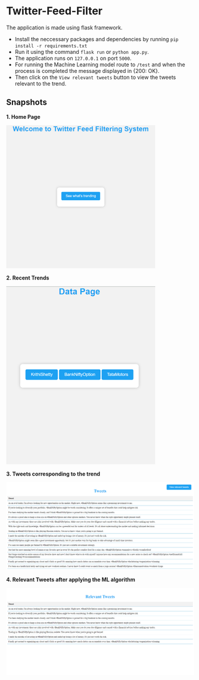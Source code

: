 # Twitter-Feed-Filter
The application is made using flask framework.
* Install the neccessary packages and dependencies by running ``pip install -r requirements.txt``
* Run it using the command ``flask run`` or ``python app.py``.
* The application runs on ``127.0.0.1`` on port ``5000``.
* For running the Machine Learning model route to ``/test`` and when the process is completed the message displayed in {200: OK}.
* Then click on the ``View relevant tweets`` button to view the tweets relevant to the trend.
## Snapshots
**1. Home Page**

<img src="images/home.png" alt="Home Page" width="400">

**2. Recent Trends**

<img src="images/trends.png" alt="Recent Trends" width="400">

**3. Tweets corresponding to the trend**

![Tweets corresponding to the trend](images/tweets.png)

**4. Relevant Tweets after applying the ML algorithm**

![Relevant Tweets after applying the ML algorithm](images/results.png)

